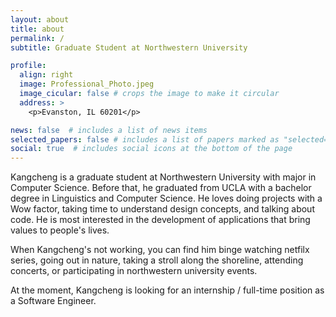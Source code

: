 ```yaml
---
layout: about
title: about
permalink: /
subtitle: Graduate Student at Northwestern University

profile:
  align: right
  image: Professional_Photo.jpeg
  image_cicular: false # crops the image to make it circular
  address: >
    <p>Evanston, IL 60201</p>

news: false  # includes a list of news items
selected_papers: false # includes a list of papers marked as "selected={true}"
social: true  # includes social icons at the bottom of the page
---
```

Kangcheng is a graduate student at Northwestern University with major in Computer Science. Before that, he graduated from UCLA with a bachelor degree in Linguistics and Computer Science. He loves doing projects with a Wow factor, taking time to understand design concepts, and talking about code. He is most interested in the development of applications that bring values to people's lives.

When Kangcheng's not working, you can find him binge watching netfilx series, going out in nature, taking a stroll along the shoreline, attending concerts, or participating in northwestern university events.

At the moment, Kangcheng is looking for an internship / full-time position as a Software Engineer.
